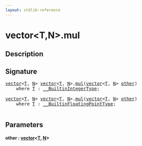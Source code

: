 ```yaml
---
layout: stdlib-reference
---
```


# vector\<T,N\>\.mul

## Description





## Signature 

<pre>
<a href="index.html" class="code_type">vector</a>&lt;<a href="index.html#typeparam-T" class="code_type">T</a>, <a href="index.html#decl-N" class="code_var">N</a>&gt; <a href="index.html" class="code_type">vector</a>&lt;<a href="index.html#typeparam-T" class="code_type">T</a>, <a href="index.html#decl-N" class="code_var">N</a>&gt;.<a href="mul.html">mul</a>(<a href="index.html" class="code_type">vector</a>&lt;<a href="index.html#typeparam-T" class="code_type">T</a>, <a href="index.html#decl-N" class="code_var">N</a>&gt; <a href="mul.html#decl-other" class="code_param">other</a>)
    <span class='code_keyword'>where</span> <a href="index.html#typeparam-T" class="code_type">T</a> : <a href="../../interfaces/0_builtinintegertype-029g/index.html" class="code_type">__BuiltinIntegerType</a>;

<a href="index.html" class="code_type">vector</a>&lt;<a href="index.html#typeparam-T" class="code_type">T</a>, <a href="index.html#decl-N" class="code_var">N</a>&gt; <a href="index.html" class="code_type">vector</a>&lt;<a href="index.html#typeparam-T" class="code_type">T</a>, <a href="index.html#decl-N" class="code_var">N</a>&gt;.<a href="mul.html">mul</a>(<a href="index.html" class="code_type">vector</a>&lt;<a href="index.html#typeparam-T" class="code_type">T</a>, <a href="index.html#decl-N" class="code_var">N</a>&gt; <a href="mul.html#decl-other" class="code_param">other</a>)
    <span class='code_keyword'>where</span> <a href="index.html#typeparam-T" class="code_type">T</a> : <a href="../../interfaces/0_builtinfloatingpointtype-029hm/index.html" class="code_type">__BuiltinFloatingPointType</a>;

</pre>

## Parameters

####  <a id="decl-other"></a>other  : [vector](index.html)\<[T](index.html#typeparam-T), [N](index.html#decl-N)\>

